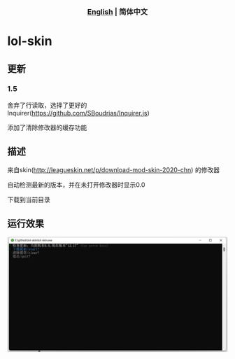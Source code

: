 
<h3 style="text-align: center"><a href="https://github.com/scripted-C20/lol-skin/blob/main/README.md">English</a> | <b>简体中文</b>  </h3>

# lol-skin

## 更新

### 1.5

舍弃了行读取，选择了更好的Inquirer(<https://github.com/SBoudrias/Inquirer.js>)

添加了清除修改器的缓存功能

## 描述

 来自skin(<http://leagueskin.net/p/download-mod-skin-2020-chn>) 的修改器

 自动检测最新的版本，并在未打开修改器时显示0.0 

 下载到当前目录

## 运行效果

![test](./start.jpg)


